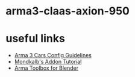 arma3-claas-axion-950
=====================

useful links
============
 * [Arma 3 Cars Config Guidelines](http://community.bistudio.com/wiki/Arma_3_Cars_Config_Guidelines)
 * [Mondkalb's Addon Tutorial](https://community.bistudio.com/wiki/Mondkalb%27s_Addon_Tutorial)
 * [Arma Toolbox for Blender](http://friedenhq.org/?page_id=251)

